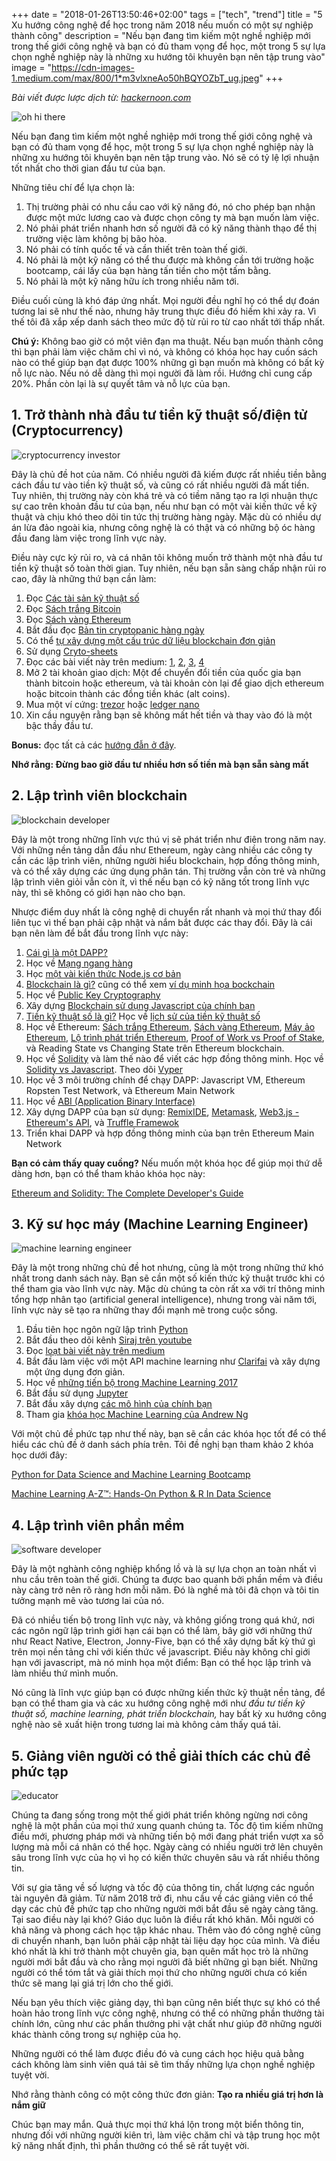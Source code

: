 +++
date = "2018-01-26T13:50:46+02:00"
tags = ["tech", "trend"]
title = "5 Xu hướng công nghệ để học trong năm 2018 nếu muốn có một sự nghiệp thành công"
description = "Nếu bạn đang tìm kiếm một nghề nghiệp mới trong thế giới công nghệ và bạn có đủ tham vọng để học, một trong 5 sự lựa chọn nghề nghiệp này là những xu hướng tôi khuyên bạn nên tập trung vào"
image = "https://cdn-images-1.medium.com/max/800/1*m3vlxneAo50hBQYOZbT_ug.jpeg"
+++

*Bài viết được lược dịch từ: [hackernoon.com](https://hackernoon.com/5-technology-trends-to-learn-in-2018-if-you-want-a-great-career-caf2e2318abb)*

![oh hi there](https://cdn-images-1.medium.com/max/800/1*m3vlxneAo50hBQYOZbT_ug.jpeg)

Nếu bạn đang tìm kiếm một nghề nghiệp mới trong thế giới công nghệ và bạn có đủ tham vọng để học, một trong 5 sự lựa chọn nghề nghiệp này là những xu hướng tôi khuyên bạn nên tập trung vào. Nó sẽ có tỷ lệ lợi nhuận tốt nhất cho thời gian đầu tư của bạn.

Những tiêu chí để lựa chọn là:

1. Thị trường phải có nhu cầu cao với kỹ năng đó, nó cho phép bạn nhận được một mức lương cao và được chọn công ty mà bạn muốn làm việc.
2. Nó phải phát triển nhanh hơn số người đã có kỹ năng thành thạo để thị trường việc làm không bị bão hòa.
3. Nó phải có tính quốc tế và cần thiết trên toàn thế giới.
4. Nó phải là một kỹ năng có thể thu được mà không cần tới trường hoặc bootcamp, cái lấy của bạn hàng tấn tiền cho một tấm bằng.
5. Nó phải là một kỹ năng hữu ích trong nhiều năm tới.

Điều cuối cùng là khó đáp ứng nhất. Mọi người đều nghĩ họ có thể dự đoán tương lai sẽ như thế nào, nhưng hãy trung thực điều đó hiếm khi xảy ra. Vì thế tôi đã xắp xếp danh sách theo mức độ từ rủi ro từ cao nhất tới thấp nhất.

**Chú ý:** Không bao giờ có một viên đạn ma thuật. Nếu bạn muốn thành công thì bạn phải làm việc chăm chỉ vì nó, và không có khóa học hay cuốn sách nào có thể giúp bạn đạt được 100% những gì bạn muốn mà không có bất kỳ nỗ lực nào. Nếu nó dễ dàng thì mọi người đã làm rồi. Hướng chỉ cung cấp 20%. Phần còn lại là sự quyết tâm và nỗ lực của bạn.

## 1. Trở thành nhà đầu tư tiền kỹ thuật số/điện tử (Cryptocurrency)

![cryptocurrency investor](https://cdn-images-1.medium.com/max/800/1*iQ2thZD1juwIyzHDmBVm7Q.png)

Đây là chủ đề hot của năm. Có nhiều người đã kiếm được rất nhiều tiền bằng cách đầu tư vào tiền kỹ thuật số, và cũng có rất nhiều người đã mất tiền. Tuy nhiên, thị trường này còn khá trẻ và có tiềm năng tạo ra lợi nhuận thực sự cao trên khoản đầu tư của bạn, nếu như bạn có một vài kiến thức về kỹ thuật và chịu khó theo dõi tin tức thị trường hàng ngày. Mặc dù có nhiều dự án lừa đảo ngoài kia, nhưng công nghệ là có thật và có những bộ óc hàng đầu đang làm việc trong lĩnh vực này.

Điều này cực kỳ rủi ro, và cá nhân tôi không muốn trở thành một nhà đầu tư tiền kỹ thuật số toàn thời gian. Tuy nhiên, nếu bạn sẵn sàng chấp nhận rủi ro cao, đây là những thứ bạn cần làm:

1. Đọc [Các tài sản kỹ thuật số](https://www.amazon.com/Cryptoassets-Innovative-Investors-Bitcoin-Beyond/dp/1260026671)
2. Đọc [Sách trắng Bitcoin](https://bitcoin.org/bitcoin.pdf)
3. Đọc [Sách vàng Ethereum](http://gavwood.com/paper.pdf)
4. Bắt đầu đọc [Bản tin cryptopanic hàng ngày](https://cryptopanic.com/)
5. Có thể [tự xây dựng một cấu trúc dữ liệu blockchain đơn giản](https://hackernoon.com/learn-blockchains-by-building-one-117428612f46)
6. Sử dụng [Cryto-sheets](https://github.com/saitei/crypto-sheets)
7. Đọc các bài viết này trên medium: [1](https://medium.freecodecamp.org/future-of-bitcoin-cc6936ba0b99), [2](https://hackernoon.com/mastering-shitcoins-the-poor-mans-guide-to-getting-crypto-rich-2e469b762ba9), [3](https://hackernoon.com/all-my-trusty-crypto-trading-wisdom-in-one-spot-d52f3413bca7), [4](https://hackernoon.com/how-to-crush-the-crypto-market-quit-your-job-move-to-paradise-and-do-whatever-you-want-the-rest-27a4a3cc2bb1)
8. Mở 2 tài khoản giao dịch: Một để chuyển đổi tiền của quốc gia bạn thành bitcoin hoặc ethereum, và tài khoản còn lại để giao dịch ethereum hoặc bitcoin thành các đồng tiền khác (alt coins).
9. Mua một ví cứng: [trezor](https://trezor.io/) hoặc [ledger nano](https://www.ledgerwallet.com/products/ledger-nano-s)
10. Xin cầu nguyện rằng bạn sẽ không mất hết tiền và thay vào đó là một bậc thầy đầu tư.

**Bonus:** đọc tất cả các [hướng đẫn ở đây](https://blockgeeks.com/guides/).

**Nhớ rằng: Đừng bao giờ đầu tư nhiều hơn số tiền mà bạn sẵn sàng mất**

## 2. Lập trình viên blockchain

![blockchain developer](https://cdn-images-1.medium.com/max/800/1*2W-fsf97YBMQLoD7rNx9kg.png)

Đây là một trong những lĩnh vực thú vị sẽ phát triển như điên trong năm nay. Với những nền tảng dẫn đầu như Ethereum, ngày càng nhiều các công ty cần các lập trình viên, những người hiểu blockchain, hợp đồng thông minh, và có thể xây dựng các ứng dụng phân tán. Thị trường vẫn còn trẻ và những lập trình viên giỏi vẫn còn ít, vì thế nếu bạn có kỹ năng tốt trong lĩnh vực này, thì sẽ không có giới hạn nào cho bạn.

Nhược điểm duy nhất là công nghệ di chuyển rất nhanh và mọi thứ thay đổi liên tục vì thế bạn phải cập nhật và nắm bắt được các thay đổi. Đây là cái bạn nên làm để bắt đầu trong lĩnh vực này:

1. [Cái gì là một DAPP?](https://www.youtube.com/watch?v=utmnexPw1bY&list=PL2-dafEMk2A5VKD1CvdJMNIYerxoyPOcU)
2. Học về [Mạng ngang hàng](http://sourcedaddy.com/networking/peer-to-peer-networking.html)
3. Học [một vài kiến thức Node.js cơ bản](https://www.w3schools.com/nodejs/nodejs_intro.asp)
4. [Blockchain là gì?](https://hackernoon.com/learn-blockchains-by-building-one-117428612f46) cũng có thể xem [ví dụ minh họa bockchain](https://blockchaindemo.io/?ref=producthunt)
5. Học về [Public Key Cryptography](https://medium.com/@vrypan/explaining-public-key-cryptography-to-non-geeks-f0994b3c2d5)
6. Xây dựng [Blockchain sử dụng Javascript của chính bạn](http://www.darrenbeck.co.uk/blockchain/nodejs/nodejscrypto/)
7. [Tiền kỹ thuật số là gì?](https://www.amazon.com/Cryptoassets-Innovative-Investors-Bitcoin-Beyond/dp/1260026671) Học về [lịch sử của tiền kỹ thuật số](https://www.amazon.com/Internet-Money-Andreas-M-Antonopoulos/dp/1537000454)
8. Học về Ethereum: [Sách trắng Ethereum](https://github.com/ethereum/wiki/wiki/White-Paper), [Sách vàng Ethereum](http://gavwood.com/paper.pdf), [Máy ảo Ethereum](https://themerkle.com/what-is-the-ethereum-virtual-machine/), [Lộ trình phát triển Ethereum](https://steemit.com/cryptocurrency/@ctyptouniverse/ethereum-roadmap), [Proof of Work vs Proof of Stake](https://blockgeeks.com/guides/proof-of-work-vs-proof-of-stake/), và Reading State vs Changing State trên Ethereum blockchain.
9. Học về [Solidity](https://solidity.readthedocs.io/en/develop/) và làm thế nào để viết các hợp đồng thông minh. Học về [Solidity vs Javascript](https://www.quora.com/What-are-the-key-differences-between-Ethereum-Solidity-and-Javascript). Theo dõi [Vyper](https://github.com/ethereum/vyper)
10. Học về 3 môi trường chính để chạy DAPP: Javascript VM, Ethereum Ropsten Test Network, và Ethereum Main Network
11. Học về [ABI (Application Binary Interface)](https://stackoverflow.com/questions/2171177/what-is-an-application-binary-interface-abi)
12. Xây dựng DAPP của bạn sử dụng: [RemixIDE](https://remix.ethereum.org/), [Metamask](https://metamask.io/), [Web3.js - Ethereum's API](https://github.com/ethereum/web3.js/), và [Truffle Framewok](http://truffleframework.com/)
13. Triển khai DAPP và hợp đồng thông minh của bạn trên Ethereum Main Network

**Bạn có cảm thấy quay cuồng?**  Nếu muốn một khóa học để giúp mọi thứ dễ dàng hơn, bạn có thể tham khảo khóa học này:

[Ethereum and Solidity: The Complete Developer's Guide](https://www.udemy.com/ethereum-and-solidity-the-complete-developers-guide/?couponCode=SOLAUNCH)

## 3. Kỹ sư học máy (Machine Learning Engineer)

![machine learning engineer](https://cdn-images-1.medium.com/max/800/1*SpsZAZQ8xzmEKxuiLVqVnQ.png)

Đây là một trong những chủ đề hot nhưng, cũng là một trong những thứ khó nhất trong danh sách này. Bạn sẽ cần một số kiến thức kỹ thuật trước khi có thể tham gia vào lĩnh vực này. Mặc dù chúng ta còn rất xa với trí thông minh tổng hợp nhân tạo (artificial general intelligence), nhưng trong vài năm tới, lĩnh vực này sẽ tạo ra những thay đổi mạnh mẽ trong cuộc sống.

1. Đầu tiên học ngôn ngữ lập trình [Python](https://www.python.org/)
2. Bắt đầu theo dõi kênh [Siraj trên youtube](https://www.youtube.com/channel/UCWN3xxRkmTPmbKwht9FuE5A)
3. Đọc [loạt bài viết này trên medium](https://medium.com/machine-learning-for-humans/why-machine-learning-matters-6164faf1df12)
4. Bắt đầu làm việc với một API machine learning như [Clarifai](https://www.clarifai.com/) và xây dựng một ứng dụng đơn giản.
5. Học về [những tiến bộ trong Machine Learning 2017](https://blog.statsbot.co/deep-learning-achievements-4c563e034257)
6. Bắt đầu sử dụng [Jupyter](https://jupyter.org/)
7. Bắt đầu xây dựng [các mô hình của chính bạn](https://www.coursera.org/learn/gcp-big-data-ml-fundamentals/lecture/xUuQ9/fully-build-machine-learning-models)
8. Tham gia [khóa học Machine Learning của Andrew Ng](https://www.coursera.org/learn/machine-learning)

Với một chủ đề phức tạp như thế này, bạn sẽ cần các khóa học tốt để có thể hiểu các chủ đề ở danh sách phía trên. Tôi đề nghị bạn tham khảo 2 khóa học dưới đây:

[Python for Data Science and Machine Learning Bootcamp](https://www.udemy.com/python-for-data-science-and-machine-learning-bootcamp/)

[Machine Learning A-Z™: Hands-On Python & R In Data Science](https://www.udemy.com/machinelearning/)

## 4. Lập trình viên phần mềm

![software developer](https://cdn-images-1.medium.com/max/800/1*8yz3hkO3ynHV2qYGARynJg.jpeg)

Đây là một nghành công nghiệp khổng lồ và là sự lựa chọn an toàn nhất vì nhu cầu trên toàn thế giới. Chúng ta được bao quanh bởi phần mềm và điều này càng trở nên rõ ràng hơn mỗi năm. Đó là nghề mà tôi đã chọn và tôi tin tưởng mạnh mẽ vào tương lai của nó.

Đã có nhiều tiến bộ trong lĩnh vực này, và không giống trong quá khứ, nơi các ngôn ngữ lập trình giới hạn cái bạn có thể làm, bây giờ với những thứ như React Native, Electron, Jonny-Five, bạn có thể xây dựng bất kỳ thứ gì trên mọi nền tảng chỉ với kiến thức về javascript. Điều này không chỉ giới hạn với javascript, mà nó minh họa một điểm: Bạn có thể học lập trình và làm nhiều thứ mình muốn. 

Nó cũng là lĩnh vực giúp bạn có được những kiến thức kỹ thuật nền tảng, để bạn có thể tham gia và các xu hướng công nghệ mới như *đầu tư tiền kỹ thuật số, machine learning, phát triển blockchain,* hay bất kỳ xu hướng công nghệ nào sẽ xuất hiện trong tương lai mà không cảm thấy quá tải.

## 5. Giảng viên người có thể giải thích các chủ đề phức tạp

![educator](https://cdn-images-1.medium.com/max/800/1*m4MKxjoyY-RXYRWBGEjkOw.jpeg)

Chúng ta đang sống trong một thế giới phát triển không ngừng nơi công nghệ là một phần của mọi thứ xung quanh chúng ta. Tốc độ tìm kiếm những điều mới, phương pháp mới và những tiến bộ mới đang phát triển vượt xa số lượng mà mỗi cá nhân có thể học. Ngày càng có nhiều người trở lên chuyên sâu trong lĩnh vực của họ vì họ có kiến thức chuyên sâu và rất nhiều thông tin.

Với sự gia tăng về số lượng và tốc độ của thông tin, chất lượng các nguồn tài nguyên đã giảm. Từ năm 2018 trở đi, nhu cầu về các giảng viên có thể dạy các chủ đề phức tạp cho những người mới bắt đầu sẽ ngày càng tăng. Tại sao điều này lại khó? Giáo dục luôn là điều rất khó khăn. Mỗi người có khả năng và phong cách học tập khác nhau. Thêm vào đó công nghệ cũng di chuyển nhanh, bạn luôn phải cập nhật tài liệu dạy học của mình. Và điều khó nhất là khi trở thành một chuyên gia, bạn quên mất học trò là những người mới bắt đầu và cho rằng mọi người đã biết những gì bạn biết. Những người có thể tóm tắt và giải thích mọi thứ cho những người chưa có kiến thức sẽ mang lại giá trị lớn cho thế giới.
 
Nếu bạn yêu thích việc giảng dạy, thì bạn cũng nên biết thực sự khó có thể hoàn hảo trong lĩnh vực công nghệ, nhưng có thể có những phần thưởng tài chính lớn, cũng như các phần thưởng phi vật chất như giúp đỡ những người khác thành công trong sự nghiệp của họ.

Những người có thể làm được điều đó và cung cách học hiệu quả bằng cách không làm sinh viên quá tải sẽ tìm thấy những lựa chọn nghề nghiệp tuyệt vời.

Nhớ rằng thành công có một công thức đơn giản: **Tạo ra nhiều giá trị hơn là nắm giữ**

Chúc bạn may mắn. Quả thực mọi thứ khá lộn trong một biển thông tin, nhưng đối với những người kiên trì, làm việc chăm chỉ và tập trung học một kỹ năng nhất định, thì phần thưởng có thể sẽ rất tuyệt vời.
